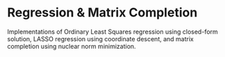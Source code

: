 # Regression & Matrix Completion

Implementations of Ordinary Least Squares regression using closed-form solution, LASSO regression using coordinate descent, and matrix completion using nuclear norm minimization.
